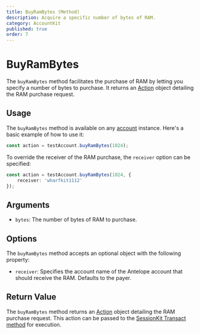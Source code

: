 ```yaml
---
title: BuyRamBytes (Method)
description: Acquire a specific number of bytes of RAM.
category: AccountKit
published: true
order: 7
---
```


# BuyRamBytes

The `buyRamBytes` method facilitates the purchase of RAM by letting you specify a number of bytes to purchase. It returns an [Action](/docs/antelope/action) object detailing the RAM purchase request.

## Usage

The `buyRamBytes` method is available on any [account](/docs/account-kit/account) instance. Here's a basic example of how to use it:

```typescript
const action = testAccount.buyRamBytes(1024);
```

To override the receiver of the RAM purchase, the `receiver` option can be specified:

```typescript
const action = testAccount.buyRamBytes(1024, {
    receiver: 'wharfkit1112'
});
```

## Arguments

- `bytes`: The number of bytes of RAM to purchase.

## Options

The `buyRamBytes` method accepts an optional object with the following property:

- `receiver`: Specifies the account name of the Antelope account that should receive the RAM. Defaults to the payer.

## Return Value

The `buyRamBytes` method returns an [Action](/docs/antelope/action) object detailing the RAM purchase request. This action can be passed to the [SessionKit Transact method](/docs/session-kit/transact) for execution.
